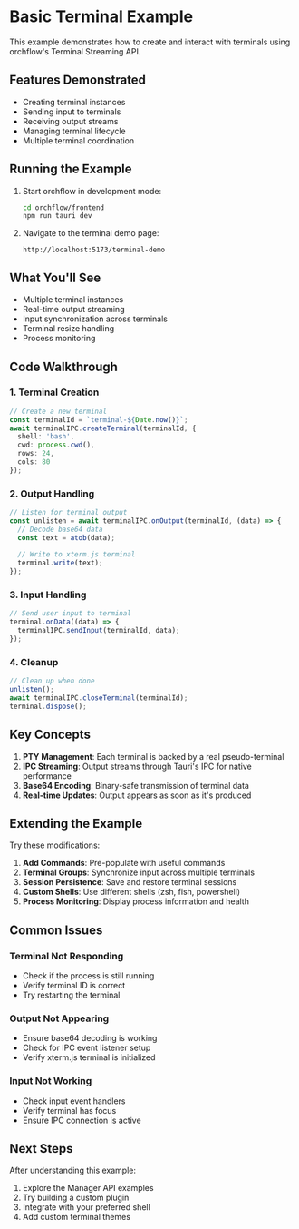 # Basic Terminal Example

This example demonstrates how to create and interact with terminals using orchflow's Terminal Streaming API.

## Features Demonstrated

- Creating terminal instances
- Sending input to terminals
- Receiving output streams
- Managing terminal lifecycle
- Multiple terminal coordination

## Running the Example

1. Start orchflow in development mode:
   ```bash
   cd orchflow/frontend
   npm run tauri dev
   ```

2. Navigate to the terminal demo page:
   ```
   http://localhost:5173/terminal-demo
   ```

## What You'll See

- Multiple terminal instances
- Real-time output streaming
- Input synchronization across terminals
- Terminal resize handling
- Process monitoring

## Code Walkthrough

### 1. Terminal Creation

```typescript
// Create a new terminal
const terminalId = `terminal-${Date.now()}`;
await terminalIPC.createTerminal(terminalId, {
  shell: 'bash',
  cwd: process.cwd(),
  rows: 24,
  cols: 80
});
```

### 2. Output Handling

```typescript
// Listen for terminal output
const unlisten = await terminalIPC.onOutput(terminalId, (data) => {
  // Decode base64 data
  const text = atob(data);
  
  // Write to xterm.js terminal
  terminal.write(text);
});
```

### 3. Input Handling

```typescript
// Send user input to terminal
terminal.onData((data) => {
  terminalIPC.sendInput(terminalId, data);
});
```

### 4. Cleanup

```typescript
// Clean up when done
unlisten();
await terminalIPC.closeTerminal(terminalId);
terminal.dispose();
```

## Key Concepts

1. **PTY Management**: Each terminal is backed by a real pseudo-terminal
2. **IPC Streaming**: Output streams through Tauri's IPC for native performance
3. **Base64 Encoding**: Binary-safe transmission of terminal data
4. **Real-time Updates**: Output appears as soon as it's produced

## Extending the Example

Try these modifications:

1. **Add Commands**: Pre-populate with useful commands
2. **Terminal Groups**: Synchronize input across multiple terminals
3. **Session Persistence**: Save and restore terminal sessions
4. **Custom Shells**: Use different shells (zsh, fish, powershell)
5. **Process Monitoring**: Display process information and health

## Common Issues

### Terminal Not Responding
- Check if the process is still running
- Verify terminal ID is correct
- Try restarting the terminal

### Output Not Appearing
- Ensure base64 decoding is working
- Check for IPC event listener setup
- Verify xterm.js terminal is initialized

### Input Not Working
- Check input event handlers
- Verify terminal has focus
- Ensure IPC connection is active

## Next Steps

After understanding this example:

1. Explore the Manager API examples
2. Try building a custom plugin
3. Integrate with your preferred shell
4. Add custom terminal themes